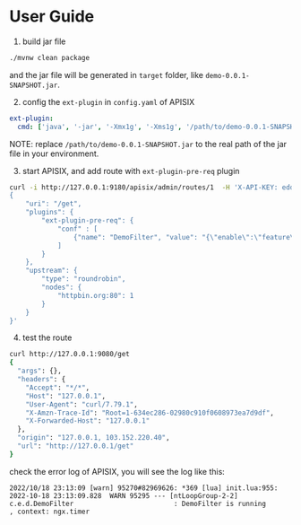 # User Guide

1. build jar file

```bash
./mvnw clean package
```

and the jar file will be generated in `target` folder, like `demo-0.0.1-SNAPSHOT.jar`.

2. config the `ext-plugin` in `config.yaml` of APISIX

```yaml
ext-plugin:
  cmd: ['java', '-jar', '-Xmx1g', '-Xms1g', '/path/to/demo-0.0.1-SNAPSHOT.jar'] # d
```

NOTE: replace `/path/to/demo-0.0.1-SNAPSHOT.jar` to the real path of the jar file in your environment.

3. start APISIX, and add route with `ext-plugin-pre-req` plugin

```bash
curl -i http://127.0.0.1:9180/apisix/admin/routes/1  -H 'X-API-KEY: edd1c9f034335f136f87ad84b625c8f1' -X PUT -d '
{
    "uri": "/get",
    "plugins": {
        "ext-plugin-pre-req": {
            "conf" : [
                {"name": "DemoFilter", "value": "{\"enable\":\"feature\"}"}
            ]
        }
    },
    "upstream": {
        "type": "roundrobin",
        "nodes": {
            "httpbin.org:80": 1
        }
    }
}'
```

4. test the route

```bash
curl http://127.0.0.1:9080/get
{
  "args": {},
  "headers": {
    "Accept": "*/*",
    "Host": "127.0.0.1",
    "User-Agent": "curl/7.79.1",
    "X-Amzn-Trace-Id": "Root=1-634ec286-02980c910f0608973ea7d9df",
    "X-Forwarded-Host": "127.0.0.1"
  },
  "origin": "127.0.0.1, 103.152.220.40",
  "url": "http://127.0.0.1/get"
}
```

check the error log of APISIX, you will see the log like this:

```nginx
2022/10/18 23:13:09 [warn] 95270#82969626: *369 [lua] init.lua:955: 2022-10-18 23:13:09.828  WARN 95295 --- [ntLoopGroup-2-2] c.e.d.DemoFilter                         : DemoFilter is running
, context: ngx.timer
```

